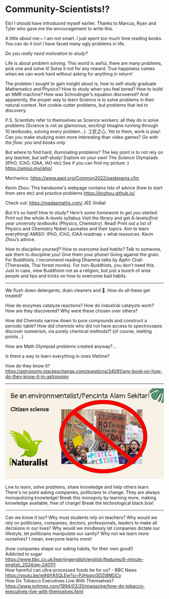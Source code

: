 # Community-Scientists!?
Elo! I should have introduced myself earlier. Thanks to Marcus, Ryan and Tyler who gave me the encouragement to write this. 

A little about me:~
 I am not smart. I just spent too much time reading books. You can do it too! I have faced many ugly problems in life.

*Do you really need motivation to study?*

Life is about problem solving. This world is awful, there are many problems, pick one and solve it! Solve it not for any reward. True happiness comes when we can work hard without asking for anything in return!

The problem I sought to gain insight about is, how to self-study graduate Mathematics and Physics? How to study when you feel bored? How to build an NMR machine? How was Schrodinger’s equation discovered? And apparently, the proper way to learn Science is to solve problems in their natural context. Not cookie-cutter problems, but problems that led to discovery.

P.S. Scientists refer to themselves as Science workers: all they do is solve problems (Science is not as glamorous, exciting! Imagine running through 10 textbooks, solving every problem…). 工匠之心. Yet to them, work is play! Can you make studying even more interesting than video games? *Go with the flow: you and books only*

But where to find hard, illuminating problems?
The key point is to not rely on any teacher, but self-study! Explore on your own!
The Science Olympiads (IPhO, IChO, IOAA, IAO etc) See if you can find my picture :)
https://amiso.my/ipho/

Mechanics:
https://www.aapt.org/Common2022/pastexams.cfm

Kevin Zhou: This handsome's webpage contains lots of advice (how to start from zero etc) and practice problems
https://knzhou.github.io/

Check out:
https://madasmaths.com/
JEE (India)

*But it’s so hard! How to study? Here’s some homework to get you started:*
Print out the whole A-levels syllabus
Visit the library and get A-levels/*first year university textbooks* (Physics, Chemistry). Read!
Print out a list of Physics and Chemistry Nobel Laureates and their topics. Aim to learn everything!
AMISO: IPhO, IChO, IOAA roadmap + what resources. Kevin Zhou’s advice.

*How to discipline yourself? How to overcome bad habits?*
Talk to someone, ask them to discipline you! Give them your phone! Going against the grain.
For Buddhists, I recommend reading Dhamma talks by Ajahn Chah (Theravada, Thai forest monks). For non-Buddhists, you don't need this. Just in case, view Buddhism not as a religion, but just a bunch of wise people and tips and tricks on how to overcome bad habits.

________________________________________________________


We flush down detergents, drain cleaners and 💩. How do all these get treated?

How do enzymes catalyze reactions? How do industrial catalysts work? How are they discovered? Why were these chosen over others?

How did Chemists narrow down to pure compounds and construct a periodic table? How did chemists who did not have access to spectrocopes discover isomerism, via purely chemical methods!? (of course, melting points...)

How are Math Olympiad problems created anyway?...

Is there a way to learn everything in ones lifetime? 

How do they know it?  
https://astronomy.stackexchange.com/questions/34091/any-book-on-how-do-they-know-it-in-astronomy


_____________

![learn_x_protest](https://github.com/yuchenglim/Community-Scientists/blob/main/Images/learn_x_protest.png)

Live to learn, solve problems, share knowledge and help others learn. There's no point asking companies, politicians to change. They are always monopolizing knowledge! Break this monopoly by learning more, making knowledge available, free of charge! Break the technological black box!


____________________________________________________________


Can we know it too? Why must students *rely* on teachers? Why would we rely on politicians, companies, doctors, professionals, leaders to make all decisions in our lives? Why would we mindlessly let companies dictate our lifestyle, let politicians manipulate our sanity? Why not we learn more ourselves? I mean, everyone learns more! 

(how companies shape our eating habits, for their own good!)  
Addicted to sugar  
https://www.bbc.co.uk/learningenglish/english/features/6-minute-english_2024/ep-240111  
How harmful can ultra-processed foods be for us? - BBC News  
https://youtu.be/wIhbYA5QLEw?si=PJHpqyj3DZI8MDCy  
How Do Tobacco Executives Live With Themselves?  
https://www.nytimes.com/1994/03/20/magazine/how-do-tobacco-executives-live-with-themselves.html
